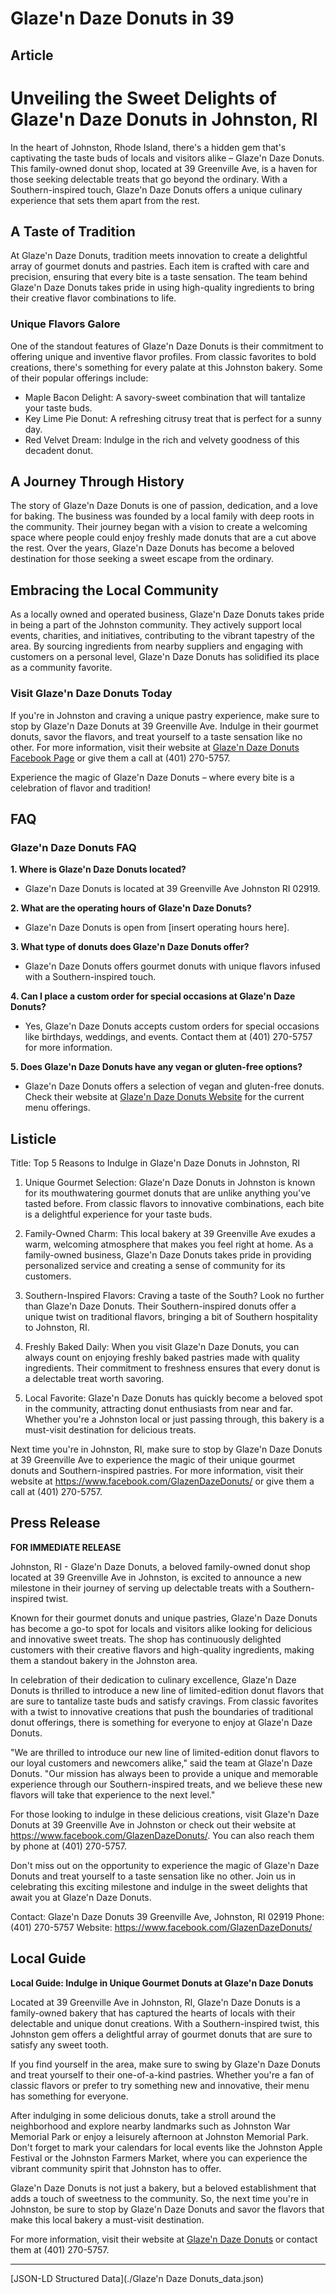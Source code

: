 # Glaze'n Daze Donuts in 39

## Article
# Unveiling the Sweet Delights of Glaze'n Daze Donuts in Johnston, RI

In the heart of Johnston, Rhode Island, there's a hidden gem that's captivating the taste buds of locals and visitors alike – Glaze'n Daze Donuts. This family-owned donut shop, located at 39 Greenville Ave, is a haven for those seeking delectable treats that go beyond the ordinary. With a Southern-inspired touch, Glaze'n Daze Donuts offers a unique culinary experience that sets them apart from the rest.

## A Taste of Tradition

At Glaze'n Daze Donuts, tradition meets innovation to create a delightful array of gourmet donuts and pastries. Each item is crafted with care and precision, ensuring that every bite is a taste sensation. The team behind Glaze'n Daze Donuts takes pride in using high-quality ingredients to bring their creative flavor combinations to life.

### Unique Flavors Galore

One of the standout features of Glaze'n Daze Donuts is their commitment to offering unique and inventive flavor profiles. From classic favorites to bold creations, there's something for every palate at this Johnston bakery. Some of their popular offerings include:

- Maple Bacon Delight: A savory-sweet combination that will tantalize your taste buds.
- Key Lime Pie Donut: A refreshing citrusy treat that is perfect for a sunny day.
- Red Velvet Dream: Indulge in the rich and velvety goodness of this decadent donut.

## A Journey Through History

The story of Glaze'n Daze Donuts is one of passion, dedication, and a love for baking. The business was founded by a local family with deep roots in the community. Their journey began with a vision to create a welcoming space where people could enjoy freshly made donuts that are a cut above the rest. Over the years, Glaze'n Daze Donuts has become a beloved destination for those seeking a sweet escape from the ordinary.

## Embracing the Local Community

As a locally owned and operated business, Glaze'n Daze Donuts takes pride in being a part of the Johnston community. They actively support local events, charities, and initiatives, contributing to the vibrant tapestry of the area. By sourcing ingredients from nearby suppliers and engaging with customers on a personal level, Glaze'n Daze Donuts has solidified its place as a community favorite.

### Visit Glaze'n Daze Donuts Today

If you're in Johnston and craving a unique pastry experience, make sure to stop by Glaze'n Daze Donuts at 39 Greenville Ave. Indulge in their gourmet donuts, savor the flavors, and treat yourself to a taste sensation like no other. For more information, visit their website at [Glaze'n Daze Donuts Facebook Page](https://www.facebook.com/GlazenDazeDonuts/) or give them a call at (401) 270-5757.

Experience the magic of Glaze'n Daze Donuts – where every bite is a celebration of flavor and tradition!

## FAQ
### Glaze'n Daze Donuts FAQ

**1. Where is Glaze'n Daze Donuts located?**
   - Glaze'n Daze Donuts is located at 39 Greenville Ave Johnston RI 02919.

**2. What are the operating hours of Glaze'n Daze Donuts?**
   - Glaze'n Daze Donuts is open from [insert operating hours here].

**3. What type of donuts does Glaze'n Daze Donuts offer?**
   - Glaze'n Daze Donuts offers gourmet donuts with unique flavors infused with a Southern-inspired touch.

**4. Can I place a custom order for special occasions at Glaze'n Daze Donuts?**
   - Yes, Glaze'n Daze Donuts accepts custom orders for special occasions like birthdays, weddings, and events. Contact them at (401) 270-5757 for more information.

**5. Does Glaze'n Daze Donuts have any vegan or gluten-free options?**
   - Glaze'n Daze Donuts offers a selection of vegan and gluten-free donuts. Check their website at [Glaze'n Daze Donuts Website](https://www.facebook.com/GlazenDazeDonuts/) for the current menu offerings.

## Listicle
Title: Top 5 Reasons to Indulge in Glaze'n Daze Donuts in Johnston, RI

1. Unique Gourmet Selection: Glaze'n Daze Donuts in Johnston is known for its mouthwatering gourmet donuts that are unlike anything you've tasted before. From classic flavors to innovative combinations, each bite is a delightful experience for your taste buds.

2. Family-Owned Charm: This local bakery at 39 Greenville Ave exudes a warm, welcoming atmosphere that makes you feel right at home. As a family-owned business, Glaze'n Daze Donuts takes pride in providing personalized service and creating a sense of community for its customers.

3. Southern-Inspired Flavors: Craving a taste of the South? Look no further than Glaze'n Daze Donuts. Their Southern-inspired donuts offer a unique twist on traditional flavors, bringing a bit of Southern hospitality to Johnston, RI.

4. Freshly Baked Daily: When you visit Glaze'n Daze Donuts, you can always count on enjoying freshly baked pastries made with quality ingredients. Their commitment to freshness ensures that every donut is a delectable treat worth savoring.

5. Local Favorite: Glaze'n Daze Donuts has quickly become a beloved spot in the community, attracting donut enthusiasts from near and far. Whether you're a Johnston local or just passing through, this bakery is a must-visit destination for delicious treats.

Next time you're in Johnston, RI, make sure to stop by Glaze'n Daze Donuts at 39 Greenville Ave to experience the magic of their unique gourmet donuts and Southern-inspired pastries. For more information, visit their website at https://www.facebook.com/GlazenDazeDonuts/ or give them a call at (401) 270-5757.

## Press Release
**FOR IMMEDIATE RELEASE**

Johnston, RI - Glaze'n Daze Donuts, a beloved family-owned donut shop located at 39 Greenville Ave in Johnston, is excited to announce a new milestone in their journey of serving up delectable treats with a Southern-inspired twist.

Known for their gourmet donuts and unique pastries, Glaze'n Daze Donuts has become a go-to spot for locals and visitors alike looking for delicious and innovative sweet treats. The shop has continuously delighted customers with their creative flavors and high-quality ingredients, making them a standout bakery in the Johnston area.

In celebration of their dedication to culinary excellence, Glaze'n Daze Donuts is thrilled to introduce a new line of limited-edition donut flavors that are sure to tantalize taste buds and satisfy cravings. From classic favorites with a twist to innovative creations that push the boundaries of traditional donut offerings, there is something for everyone to enjoy at Glaze'n Daze Donuts.

"We are thrilled to introduce our new line of limited-edition donut flavors to our loyal customers and newcomers alike," said the team at Glaze'n Daze Donuts. "Our mission has always been to provide a unique and memorable experience through our Southern-inspired treats, and we believe these new flavors will take that experience to the next level."

For those looking to indulge in these delicious creations, visit Glaze'n Daze Donuts at 39 Greenville Ave in Johnston or check out their website at https://www.facebook.com/GlazenDazeDonuts/. You can also reach them by phone at (401) 270-5757.

Don't miss out on the opportunity to experience the magic of Glaze'n Daze Donuts and treat yourself to a taste sensation like no other. Join us in celebrating this exciting milestone and indulge in the sweet delights that await you at Glaze'n Daze Donuts.

Contact:
Glaze'n Daze Donuts
39 Greenville Ave, Johnston, RI 02919
Phone: (401) 270-5757
Website: https://www.facebook.com/GlazenDazeDonuts/

###

## Local Guide
**Local Guide: Indulge in Unique Gourmet Donuts at Glaze'n Daze Donuts**

Located at 39 Greenville Ave in Johnston, RI, Glaze'n Daze Donuts is a family-owned bakery that has captured the hearts of locals with their delectable and unique donut creations. With a Southern-inspired twist, this Johnston gem offers a delightful array of gourmet donuts that are sure to satisfy any sweet tooth.

If you find yourself in the area, make sure to swing by Glaze'n Daze Donuts and treat yourself to their one-of-a-kind pastries. Whether you're a fan of classic flavors or prefer to try something new and innovative, their menu has something for everyone.

After indulging in some delicious donuts, take a stroll around the neighborhood and explore nearby landmarks such as Johnston War Memorial Park or enjoy a leisurely afternoon at Johnston Memorial Park. Don't forget to mark your calendars for local events like the Johnston Apple Festival or the Johnston Farmers Market, where you can experience the vibrant community spirit that Johnston has to offer.

Glaze'n Daze Donuts is not just a bakery, but a beloved establishment that adds a touch of sweetness to the community. So, the next time you're in Johnston, be sure to stop by Glaze'n Daze Donuts and savor the flavors that make this local bakery a must-visit destination.

For more information, visit their website at [Glaze'n Daze Donuts](https://www.facebook.com/GlazenDazeDonuts/) or contact them at (401) 270-5757.


---

[JSON-LD Structured Data](./Glaze'n Daze Donuts_data.json)
